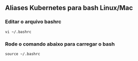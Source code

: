 ## Aliases Kubernetes para bash Linux/Mac

### Editar o arquivo bashrc

```console
vi ~/.bashrc
```

### Rode o comando abaixo para carregar o bash
```console
source ~/.bashrc
```
